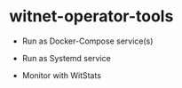 # witnet-operator-tools

* Run as Docker-Compose service(s)

* Run as Systemd service

* Monitor with WitStats
